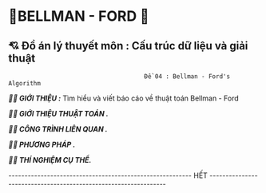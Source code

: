  #                                                                :revolving_hearts:BELLMAN - FORD :revolving_hearts:
 ##                                             💘 Đồ án lý thuyết môn : Cấu trúc dữ liệu và giải thuật
                                          Đề 04 : Bellman - Ford's Algorithm  

**_:face_in_clouds:   GIỚI THIỆU :_**
Tìm hiểu   và viết báo cáo về thuật toán Bellman - Ford

**_:face_in_clouds:   GIỚI THIỆU THUẬT TOÁN ._**

**_:face_in_clouds:   CÔNG TRÌNH LIÊN QUAN ._**

**_:face_in_clouds:   PHƯƠNG PHÁP ._**

_**:face_in_clouds:   THÍ NGHIỆM CỤ THỂ.**_

--------------------------------------------------------- HẾT ----------------------------------------------------------------
 
    
